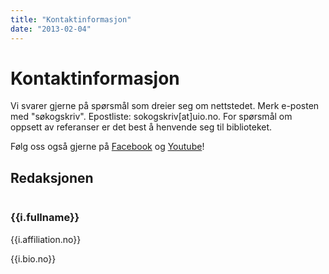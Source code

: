 ```yaml
---
title: "Kontaktinformasjon"
date: "2013-02-04"
---
```


# Kontaktinformasjon

Vi svarer gjerne på spørsmål som dreier seg om nettstedet. Merk e-posten med "søkogskriv". Epostliste: sokogskriv\[at\]uio.no. For spørsmål om oppsett av referanser er det best å henvende seg til biblioteket.

Følg oss også gjerne på [Facebook](https://www.facebook.com/sokogskriv "Søk & Skriv på Facebook") og [Youtube](//www.youtube.com/user/sokogskriv "Søk & Skriv på Youtube")!

## Redaksjonen

<div class="persons">
  <div class="person" v-for="i in items">
    <div class="image">
      <img :src="i.imageUrl" v-if="i.imageUrl">
    </div>
    <div class="content">
      <a :href="i.url" target="_blank"><h3>{{i.fullname}}</h3></a>
      <p>{{i.affiliation.no}}</p>
      <p v-if="i.bio && i.bio.no">{{i.bio.no}}</p>
    </div>
  </div>
</div>

<script>
import data from './persons.json'
export default {
  data () {
      return {
          items: data.persons
      }
  }
}
</script>

